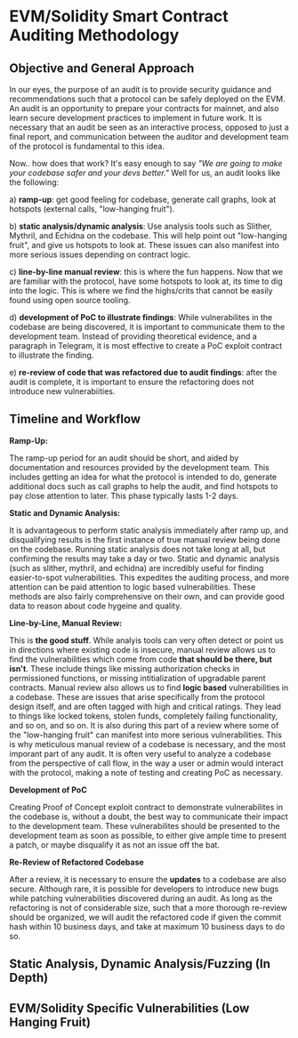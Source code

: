 # EVM/Solidity Smart Contract Auditing Methodology

## Objective and General Approach

In our eyes, the purpose of an audit is to provide security guidance and recommendations such that a protocol can be safely deployed on the EVM. An audit is an opportunity to prepare your contracts for mainnet, and also learn secure development practices to implement in future work. It is necessary that an audit be seen as an interactive process, opposed to just a final report, and communication between the auditor and development team of the protocol is fundamental to this idea.

Now.. how does that work? It's easy enough to say *"We are going to make your codebase safer and your devs better."* Well for us, an audit looks like the following:

a) **ramp-up**: get good feeling for codebase, generate call graphs, look at hotspots (external calls, "low-hanging fruit").

b) **static analysis/dynamic analysis**: Use analysis tools such as Slither, Mythril, and Echidna on the codebase. This will help point out "low-hanging fruit", and give us hotspots to look at. These issues can also manifest into more serious issues depending on contract logic.

c) **line-by-line manual review**: this is where the fun happens. Now that we are familiar with the protocol, have some hotspots to look at, its time to dig into the logic. This is where we find the highs/crits that cannot be easily found using open source tooling. 

d) **development of PoC to illustrate findings**: While vulnerabilites in the codebase are being discovered, it is important to communicate them to the development team. Instead of providing theoretical evidence, and a paragraph in Telegram, it is most effective to create a PoC exploit contract to illustrate the finding. 

e) **re-review of code that was refactored due to audit findings**: after the audit is complete, it is important to ensure the refactoring does not introduce new vulnerabiities.


## Timeline and Workflow

**Ramp-Up:**

The ramp-up period for an audit should be short, and aided by documentation and resources provided by the development team. This includes getting an idea for what the protocol is intended to do, generate additional docs such as call graphs to help the audit, and find hotspots to pay close attention to later. This phase typically lasts 1-2 days.

**Static and Dynamic Analysis:**

It is advantageous to perform static analysis immediately after ramp up, and disqualifying results is the first instance of true manual review being done on the codebase. Running static analysis does not take long at all, but confirming the results may take a day or two. Static and dynamic analysis (such as slither, mythril, and echidna) are incredibly useful for finding easier-to-spot vulnerabilities. This expedites the auditing process, and more attention can be paid attention to logic based vulnerabilities. These methods are also fairly comprehensive on their own, and can provide good data to reason about code hygeine and quality. 

**Line-by-Line, Manual Review:**

This is **the good stuff**. While analyis tools can very often detect or point us in directions where existing code is insecure, manual review allows us to find the vulnerabilities which come from code **that should be there, but isn't**. These include things like missing authorization checks in permissioned functions, or missing intitialization of upgradable parent contracts. Manual review also allows us to find **logic based** vulnerabilities in a codebase. These are issues that arise specifically from the protocol design itself, and are often tagged with high and critical ratings. They lead to things like locked tokens, stolen funds, completely failing functionality, and so on, and so on. It is also during this part of a review where some of the "low-hanging fruit" can manifest into more serious vulnerabilities. This is why meticulous manual review of a codebase is necessary, and the most imporant part of any audit. It is often very useful to analyze a codebase from the perspective of call flow, in the way a user or admin would interact with the protocol, making a note of testing and creating PoC as necessary.


**Development of PoC**

Creating Proof of Concept exploit contract to demonstrate vulnerabilites in the codebase is, without a doubt, the best way to communicate their impact to the development team. These vulnerabilites should be presented to the development team as soon as possible, to either give ample time to present a patch, or maybe disqualify it as not an issue off the bat.


**Re-Review of Refactored Codebase**

After a review, it is necessary to ensure the **updates** to a codebase are also secure. Although rare, it is possible for developers to introduce new bugs while patching vulnerabilities discovered during an audit. As long as the refactoring is not of considerable size, such that a more thorough re-review should be organized, we will audit the refactored code if given the commit hash within 10 business days, and take at maximum 10 business days to do so. 

## Static Analysis, Dynamic Analysis/Fuzzing (In Depth)


## EVM/Solidity Specific Vulnerabilities (Low Hanging Fruit)




